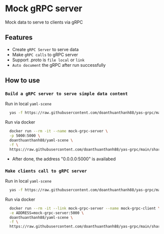 # Mock gRPC server
Mock data to serve to clients via gRPC

## Features
- Create `gRPC Server` to serve data
- Make `gRPC calls` to gRPC server
- Support .proto is `file local` or `link`
- `Auto document` the gRPC after run successfully

## How to use

### `Build a gRPC server to serve simple data content`

Run in local `yaml-scene`
```sh
  yas -f https://raw.githubusercontent.com/doanthuanthanh88/yas-grpc/main/sharing/Server.yas.yaml
```

Run via docker
```sh
  docker run --rm -it --name mock-grpc-server \
  -p 5000:5000 \
  doanthuanthanh88/yaml-scene \
  -f \
  https://raw.githubusercontent.com/doanthuanthanh88/yas-grpc/main/sharing/Server.yas.yaml
```

- After done, the address "0.0.0.0:5000" is availabed

### `Make clients call to gRPC server`

Run in local `yaml-scene`
```sh
  yas -f https://raw.githubusercontent.com/doanthuanthanh88/yas-grpc/main/sharing/Client.yas.yaml
```

Run via docker
```sh
  docker run --rm -it --link mock-grpc-server --name mock-grpc-client \
  -e ADDRESS=mock-grpc-server:5000 \
  doanthuanthanh88/yaml-scene \
  -f \
  https://raw.githubusercontent.com/doanthuanthanh88/yas-grpc/main/sharing/Client.yas.yaml
```

